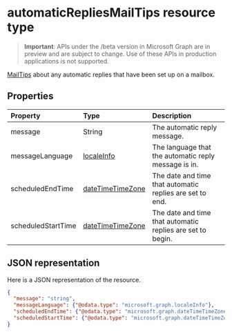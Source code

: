 # automaticRepliesMailTips resource type

> **Important**: APIs under the /beta version in Microsoft Graph are in preview and are subject to change. Use of these APIs in production applications is not supported.

[MailTips](../resources/mailtips.md) about any automatic replies that have been set up on a mailbox.

## Properties
| Property	   | Type	|Description|
|:-----|:-----|:-----|
| message | String | The automatic reply message. |
| messageLanguage | [localeInfo](../resources/localeinfo.md) | The language that the automatic reply message is in. |
| scheduledEndTime | [dateTimeTimeZone](../resources/datetimetimezone.md) | The date and time that automatic replies are set to end. |
| scheduledStartTime | [dateTimeTimeZone](../resources/datetimetimezone.md) | The date and time that automatic replies are set to begin. |

## JSON representation

Here is a JSON representation of the resource.

<!-- {
  "blockType": "resource",
  "optionalProperties": [
    "messageLanguage",
    "scheduledEndTime",
    "scheduledStartTime"
  ],
  "@odata.type": "microsoft.graph.automaticRepliesMailTips"
}-->

```json
{
  "message": "string",
  "messageLanguage": {"@odata.type": "microsoft.graph.localeInfo"},
  "scheduledEndTime": {"@odata.type": "microsoft.graph.dateTimeTimeZone"},
  "scheduledStartTime": {"@odata.type": "microsoft.graph.dateTimeTimeZone"}
}

```

<!-- uuid: 8fcb5dbc-d5aa-4681-8e31-b001d5168d79
2015-10-25 14:57:30 UTC -->
<!-- {
  "type": "#page.annotation",
  "description": "automaticRepliesMailTips resource",
  "keywords": "",
  "section": "documentation",
  "tocPath": ""
}-->